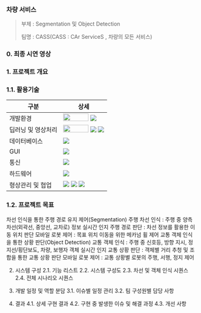 ### 차량 서비스 ###

> 부제 : Segmentation 및 Object Detection
> 
> 팀명 : CASS(CASS : CAr ServiceS , 차량의 모든 서비스)

### 0. 최종 시연 영상

### 1. 프로젝트 개요

### 1.1. 활용기술

|구분|상세|
|------|----------------------|
|개발환경|<img src="https://img.shields.io/badge/Ubuntu-E95420?style=flat-square&logo=Ubuntu&logoColor=white" style="width: 67px; height: 20px;"> <img src="https://img.shields.io/badge/Python-3776AB?style=flat-square&logo=Python&logoColor=white">|
|딥러닝 및 영상처리| <img src="https://github.com/user-attachments/assets/5f8d52f1-1b12-4075-a59d-a641c01ad558" style="width: 67px; height: 20px;"> <img src="https://img.shields.io/badge/Ultralytics-1976D2?style=flat&logo=Ultralytics&logoColor=white" /> <img src="https://img.shields.io/badge/Ultralytics-1976D2?style=flat&logo=Ultralytics&logoColor=white" />|
|데이터베이스|<img src="https://img.shields.io/badge/Ultralytics-1976D2?style=flat&logo=Ultralytics&logoColor=white" />|
|GUI|<img src="https://img.shields.io/badge/Ultralytics-1976D2?style=flat&logo=Ultralytics&logoColor=white" />|
|통신|<img src="https://img.shields.io/badge/Ultralytics-1976D2?style=flat&logo=Ultralytics&logoColor=white" />|
|하드웨어|<img src="https://img.shields.io/badge/Ultralytics-1976D2?style=flat&logo=Ultralytics&logoColor=white" />|
|형상관리 및 협업|<img src="https://img.shields.io/badge/GitHub-1976D2?style=flat-square&logo=GitHub&logoColor=white"/> <img src="https://img.shields.io/badge/Ultralytics-1976D2?style=flat&logo=Ultralytics&logoColor=white" /> <img src="https://img.shields.io/badge/Ultralytics-1976D2?style=flat&logo=Ultralytics&logoColor=white" />|

### 1.2. 프로젝트 목표
차선 인식을 통한 주행 경로 유지 제어(Segmentation)
주행 차선 인식 : 주행 중 양측 차선(외곽선, 중앙선, 교차로) 정보 실시간 인지
주행 경로 판단 : 차선 정보를 활용한 이동 위치 판단
모바일 로봇 제어 : 목표 위치 이동을 위한 메카넘 휠 제어
교통 객체 인식을 통한 상황 판단(Object Detection)
교통 객체 인식 : 주행 중 신호등, 방향 지시, 정지선/횡단보도, 차량, 보행자 객체 실시간 인지
교통 상황 판단 : 객체별 거리 추청 및 조합을 통한 교통 상황 판단
모바일 로봇 제어 : 교통 상황별 로봇의 주행, 서행, 정지 제어

2. 시스템 구성
2.1. 기능 리스트
2.2. 시스템 구성도
2.3. 차선 및 객체 인식 시퀀스
2.4. 전체 시나리오 시퀀스

3. 개발 일정 및 역할 분담
3.1. 이슈별 일정 관리
3.2. 팀 구성원별 담당 사항

4. 결과
4.1. 상세 구현 결과
4.2. 구현 중 발생한 이슈 및 해결 과정
4.3. 개선 사항

